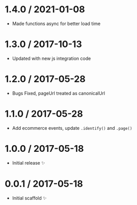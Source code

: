 1.4.0 / 2021-01-08
==================

  * Made functions async for better load time

1.3.0 / 2017-10-13
==================

  * Updated with new js integration code
  
  1.2.0 / 2017-05-28
==================

  * Bugs Fixed, pageUrl treated as canonicalUrl

1.1.0 / 2017-05-28
==================

  * Add ecommerce events, update `.identify()` and `.page()` 

1.0.0 / 2017-05-18
==================

  * Initial release :sparkles:

0.0.1 / 2017-05-18
==================

  * Initial scaffold :sparkles:
